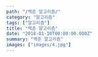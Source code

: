 ```yaml
---
path: "/백준 알고리즘/"
category: "알고리즘"
tags: ["알고리즘"]
title: "백준 알고리즘"
date: "2018-01-10T00:00:00.000Z"
summary: "백준 알고리즘"
images: ["images/4.jpg"]
---
```

